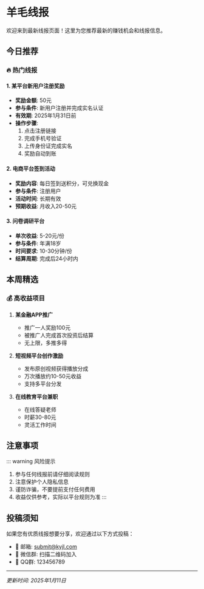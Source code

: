 # 羊毛线报

欢迎来到最新线报页面！这里为您推荐最新的赚钱机会和线报信息。

## 今日推荐

### 🔥 热门线报

#### 1. 某平台新用户注册奖励
- **奖励金额**: 50元
- **参与条件**: 新用户注册并完成实名认证
- **有效期**: 2025年1月31日前
- **操作步骤**:
  1. 点击注册链接
  2. 完成手机号验证
  3. 上传身份证完成实名
  4. 奖励自动到账

#### 2. 电商平台签到活动
- **奖励内容**: 每日签到送积分，可兑换现金
- **参与条件**: 注册用户
- **活动时间**: 长期有效
- **预期收益**: 月收入20-50元

#### 3. 问卷调研平台
- **单次收益**: 5-20元/份
- **参与条件**: 年满18岁
- **时间要求**: 10-30分钟/份
- **结算周期**: 完成后24小时内

## 本周精选

### 💰 高收益项目

1. **某金融APP推广**
   - 推广一人奖励100元
   - 被推广人完成首次投资后结算
   - 无上限，多推多得

2. **短视频平台创作激励**
   - 发布原创视频获得播放分成
   - 万次播放约10-50元收益
   - 支持多平台分发

3. **在线教育平台兼职**
   - 在线答疑老师
   - 时薪30-80元
   - 灵活工作时间

## 注意事项

::: warning 风险提示
1. 参与任何线报前请仔细阅读规则
2. 注意保护个人隐私信息
3. 谨防诈骗，不要提前支付任何费用
4. 收益仅供参考，实际以平台规则为准
:::

## 投稿须知

如果您有优质线报想要分享，欢迎通过以下方式投稿：

- 📧 邮箱: submit@kyjl.com
- 💬 微信群: 扫描二维码加入
- 📱 QQ群: 123456789

---

*更新时间: 2025年1月11日*

